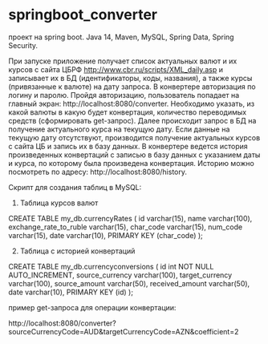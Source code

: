 # springboot_converter
проект на spring boot.
Java 14, Maven, MySQL, Spring Data, Spring Security.

При запуске приложение получает список актуальных валют и их курсов с сайта ЦБРФ http://www.cbr.ru/scripts/XML_daily.asp и записывает их в БД (идентификаторы, коды, названия), а также курсы (привязанные к валюте) на дату запроса. В конвертере авторизация по логину и паролю. Пройдя авторизацию, пользователь попадает на главный экран: http://localhost:8080/converter. Необходимо указать, из какой валюты в какую будет конвертация, количество переводимых средств (сформировать get-запрос). Далее происходит запрос в БД на получение актуального курса на текущую дату. Если данные на текущую дату отсутствуют, производится получение актуальных курсов с сайта ЦБ и запись их в базу данных. В конвертере ведется история произведенных конвертаций с записью в базу данных с указанием даты и курса, по которому была произведена конвертация. Историю можно посмотреть по адресу: http://localhost:8080/history. 


Скрипт для создания таблиц в MySQL:

1. Таблица курсов валют

CREATE TABLE my_db.currencyRates (
  id varchar(15),
  name varchar(100),
  exchange_rate_to_ruble varchar(15),
  char_code varchar(15),
  num_code varchar(15),
  date varchar(10),
  PRIMARY KEY (char_code)
);

2. Таблица с историей конвертаций

CREATE TABLE my_db.currencyconversions (
  id int NOT NULL AUTO_INCREMENT,
  source_currency varchar(100),
  target_currency varchar(100),
  source_amount varchar(50),
  received_amount varchar(50),
  date varchar(10),
  PRIMARY KEY (id)
);

пример get-запроса для операции конвертации:

http://localhost:8080/converter?sourceCurrencyCode=AUD&targetCurrencyCode=AZN&coefficient=2
